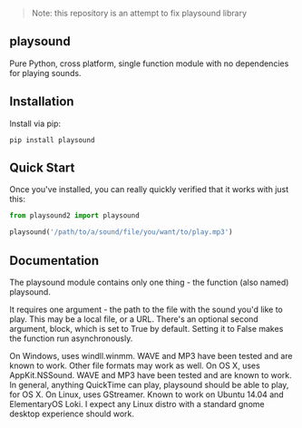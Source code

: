> Note: this repository is an attempt to fix playsound library

playsound
------------

Pure Python, cross platform, single function module with no dependencies for playing sounds.

Installation
------------
Install via pip:

```
pip install playsound
```

Quick Start
-----------
Once you've installed, you can really quickly verified that it works with just this:

```python
from playsound2 import playsound

playsound('/path/to/a/sound/file/you/want/to/play.mp3') 
```

Documentation
-------------
The playsound module contains only one thing - the function (also named) playsound.

It requires one argument - the path to the file with the sound you'd like to play. This may be a local file, or a URL.
There's an optional second argument, block, which is set to True by default. Setting it to False makes the function run asynchronously.

On Windows, uses windll.winmm. WAVE and MP3 have been tested and are known to work. Other file formats may work as well.
On OS X, uses AppKit.NSSound. WAVE and MP3 have been tested and are known to work. In general, anything QuickTime can play, playsound should be able to play, for OS X.
On Linux, uses GStreamer. Known to work on Ubuntu 14.04 and ElementaryOS Loki. I expect any Linux distro with a standard gnome desktop experience should work.
